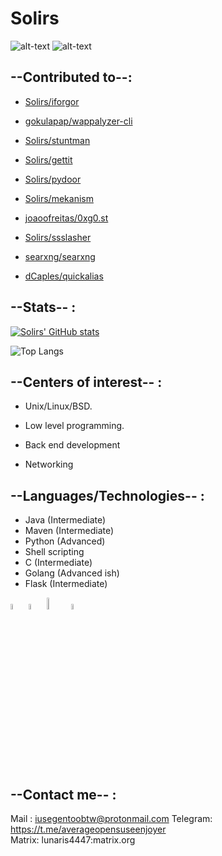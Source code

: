 # Solirs

![alt-text](https://img.shields.io/badge/OSes-OpenSUSE%20Tumbleweed%20&%20Debian-informational?&style=for-the-badge&color=purple) ![alt-text](https://img.shields.io/badge/Text_Editor-VSCodium-informational?&style=for-the-badge&color=darkblue)

## --Contributed to--:

- [Solirs/iforgor](https://github.com/Solirs/iforgor)

- [gokulapap/wappalyzer-cli](https://github.com/gokulapap/wappalyzer-cli)

- [Solirs/stuntman](https://github.com/Solirs/stuntman)

- [Solirs/gettit](https://github.com/Solirs/Gettit-Reddit-Video-Downloader)

- [Solirs/pydoor](https://github.com/Solirs/pydoor)

- [Solirs/mekanism](https://github.com/Solirs/mekanism)

- [joaoofreitas/0xg0.st](https://github.com/joaoofreitas/0xg0.st)

- [Solirs/ssslasher](https://github.com/Solirs/ssslasher)

- [searxng/searxng](https://github.com/searxng/searxng)

- [dCaples/quickalias](https://github.com/dCaples/quickalias)

## --Stats-- :

[![Solirs' GitHub stats](https://github-readme-stats.vercel.app/api?username=Solirs&theme=radical&count_private=true)](https://github.com/anuraghazra/github-readme-stats)

![Top Langs](https://github-readme-stats.vercel.app/api/top-langs/?username=Solirs&layout=compact&theme=radical)

## --Centers of interest-- :

- Unix/Linux/BSD.

- Low level programming.

- Back end development

- Networking


## --Languages/Technologies-- :

- Java (Intermediate)
- Maven (Intermediate)
- Python (Advanced)
- Shell scripting
- C (Intermediate)
- Golang (Advanced ish)
- Flask (Intermediate)

<img src="https://github.com/yurijserrano/Github-Profile-Readme-Logos/blob/master/programming%20languages/c.svg" width=5% height=5%> <img src="https://github.com/yurijserrano/Github-Profile-Readme-Logos/blob/master/programming%20languages/python.svg" width=5% height=5%> <img src="https://github.com/yurijserrano/Github-Profile-Readme-Logos/blob/master/programming%20languages/java.svg" width=7% height=7%> <img src="https://github.com/yurijserrano/Github-Profile-Readme-Logos/blob/master/programming%20languages/go.svg" width=5% height=5%>

## --Contact me-- : 

Mail : iusegentoobtw@protonmail.com 
Telegram: https://t.me/averageopensuseenjoyer  
Matrix: lunaris4447:matrix.org  
